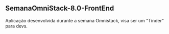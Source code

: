 ## SemanaOmniStack-8.0-FrontEnd

Aplicação desenvolvida durante a semana Omnistack, visa ser um "Tinder" para devs.
